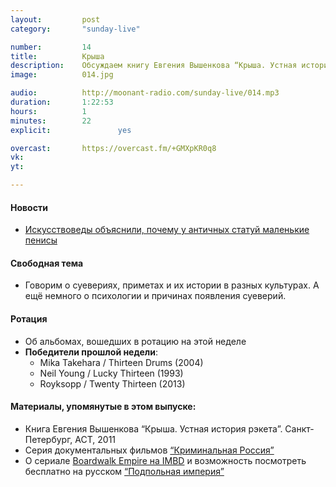 ```yaml
---
layout:         post
category:       "sunday-live"

number:         14
title:          Крыша
description:    Обсуждаем книгу Евгения Вышенкова “Крыша. Устная история рэкета”.
image:          014.jpg

audio:          http://moonant-radio.com/sunday-live/014.mp3
duration:       1:22:53
hours:          1
minutes:        22
explicit:				yes

overcast:       https://overcast.fm/+GMXpKR0q8
vk:             
yt:             

---
```


#### Новости
- [Искусствоведы объяснили, почему у античных статуй маленькие пенисы](http://diletant.media/news/28903888/)

#### Свободная тема
- Говорим о суевериях, приметах и их истории в разных культурах. А ещё немного о психологии и причинах появления суеверий.

#### Ротация
- Об альбомах, вошедших в ротацию на этой неделе
- **Победители прошлой недели**:
	- Mika Takehara / Thirteen Drums (2004)
	- Neil Young / Lucky Thirteen (1993)
	- Royksopp / Twenty Thirteen (2013)

#### Материалы, упомянутые в этом выпуске:
- Книга Евгения Вышенкова “Крыша. Устная история рэкета”. Санкт-Петербург, АСТ, 2011
- Серия документальных фильмов [“Криминальная Россия”](http://www.crimerussia.tv)
- О сериале [Boardwalk Empire на IMBD](http://www.imdb.com/title/tt0979432/) и возможность посмотреть бесплатно на русском [“Подпольная империя”](http://hdrezka.me/series/drama/1817-podpolnaya-imperiya-2016-01-28-67.html)